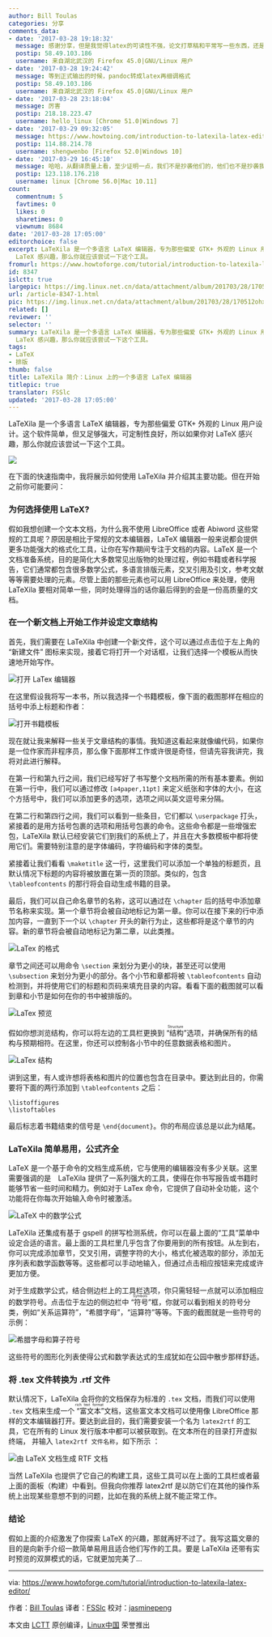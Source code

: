 ```yaml
---
author: Bill Toulas
categories: 分享
comments_data:
- date: '2017-03-28 19:18:32'
  message: 感谢分享，但是我觉得latex的可读性不强，论文打草稿和平常写一些东西，还是markdown+mathjax吧
  postip: 58.49.103.186
  username: 来自湖北武汉的 Firefox 45.0|GNU/Linux 用户
- date: '2017-03-28 19:24:42'
  message: 等到正式输出的时候，pandoc转成latex再细调格式
  postip: 58.49.103.186
  username: 来自湖北武汉的 Firefox 45.0|GNU/Linux 用户
- date: '2017-03-28 23:18:04'
  message: 厉害
  postip: 218.18.223.47
  username: hello_linux [Chrome 51.0|Windows 7]
- date: '2017-03-29 09:32:05'
  message: https://www.howtoing.com/introduction-to-latexila-latex-editor/ 已经翻译了这篇文章了
  postip: 114.88.214.78
  username: shengwenbo [Firefox 52.0|Windows 10]
- date: '2017-03-29 16:45:10'
  message: 哈哈，从翻译质量上看，至少证明一点，我们不是抄袭他们的，他们也不是抄袭我们的。
  postip: 123.118.176.218
  username: linux [Chrome 56.0|Mac 10.11]
count:
  commentnum: 5
  favtimes: 0
  likes: 0
  sharetimes: 0
  viewnum: 8684
date: '2017-03-28 17:05:00'
editorchoice: false
excerpt: LaTeXila 是一个多语言 LaTeX 编辑器，专为那些偏爱 GTK+ 外观的 Linux 用户设计。这个软件简单，但又足够强大，可定制性良好，所以如果你对
  LaTeX 感兴趣，那么你就应该尝试一下这个工具。
fromurl: https://www.howtoforge.com/tutorial/introduction-to-latexila-latex-editor/
id: 8347
islctt: true
largepic: https://img.linux.net.cn/data/attachment/album/201703/28/170512ohx88xsy9b9x9d8r.jpg
url: /article-8347-1.html
pic: https://img.linux.net.cn/data/attachment/album/201703/28/170512ohx88xsy9b9x9d8r.jpg.thumb.jpg
related: []
reviewer: ''
selector: ''
summary: LaTeXila 是一个多语言 LaTeX 编辑器，专为那些偏爱 GTK+ 外观的 Linux 用户设计。这个软件简单，但又足够强大，可定制性良好，所以如果你对
  LaTeX 感兴趣，那么你就应该尝试一下这个工具。
tags:
- LaTeX
- 排版
thumb: false
title: LaTeXila 简介：Linux 上的一个多语言 LaTeX 编辑器
titlepic: true
translator: FSSlc
updated: '2017-03-28 17:05:00'
---
```


LaTeXila 是一个多语言 LaTeX 编辑器，专为那些偏爱 GTK+ 外观的 Linux 用户设计。这个软件简单，但又足够强大，可定制性良好，所以如果你对 LaTeX 感兴趣，那么你就应该尝试一下这个工具。


![](/data/attachment/album/201703/28/170512ohx88xsy9b9x9d8r.jpg)


在下面的快速指南中，我将展示如何使用 LaTeXila 并介绍其主要功能。但在开始之前你可能要问：


### 为何选择使用 LaTeX?


假如我想创建一个文本文档，为什么我不使用 LibreOffice 或者 Abiword 这些常规的工具呢？原因是相比于常规的文本编辑器，LaTeX 编辑器一般来说都会提供更多功能强大的格式化工具，让你在写作期间专注于文档的内容。LaTeX 是一个文档准备系统，目的是简化大多数常见出版物的处理过程，例如书籍或者科学报告，它们通常都包含很多数学公式，多语言排版元素，交叉引用及引文，参考文献等等需要处理的元素。尽管上面的那些元素也可以用 LibreOffice 来处理，使用 LaTeXila 要相对简单一些，同时处理得当的话你最后得到的会是一份高质量的文档。


### 在一个新文档上开始工作并设定文章结构


首先，我们需要在 LaTeXila 中创建一个新文件，这个可以通过点击位于左上角的 “新建文件” 图标来实现，接着它将打开一个对话框，让我们选择一个模板从而快速地开始写作。


![打开 LaTex 编辑器](/data/attachment/album/201703/28/170524gcxlati1zf6dlgnp.png)


在这里假设我将写一本书，所以我选择一个书籍模板，像下面的截图那样在相应的括号中添上标题和作者：


![打开书籍模板](/data/attachment/album/201703/28/170528gfftif2tzu9l02gr.png)


现在就让我来解释一些关于文章结构的事情。我知道这看起来就像编代码，如果你是一位作家而非程序员，那么像下面那样工作或许很是奇怪，但请先容我讲完，我将对此进行解释。


在第一行和第九行之间，我们已经写好了书写整个文档所需的所有基本要素。例如在第一行中，我们可以通过修改 `[a4paper,11pt]` 来定义纸张和字体的大小，在这个方括号中，我们可以添加更多的选项，选项之间以英文逗号来分隔。


在第二行和第四行之间，我们可以看到一些条目，它们都以 `\userpackage` 打头，紧接着的是用方括号包裹的选项和用括号包裹的命令。这些命令都是一些增强宏包，LaTeXila 默认已经安装它们到我们的系统上了，并且在大多数模板中都将使用它们。需要特别注意的是字体编码，字符编码和字体的类型。


紧接着让我们看看 `\maketitle` 这一行，这里我们可以添加一个单独的标题页，且默认情况下标题的内容将被放置在第一页的顶部。类似的，包含 `\tableofcontents` 的那行将会自动生成书籍的目录。


最后，我们可以自己命名章节的名称，这可以通过在 `\chapter` 后的括号中添加章节名称来实现。第一个章节将会被自动地标记为第一章。你可以在接下来的行中添加内容，一直到下一个以 `\chapter` 开头的新行为止，这些都将是这个章节的内容。新的章节将会被自动地标记为第二章，以此类推。


![LaTex 的格式](/data/attachment/album/201703/28/170532yddodoynvdb0ci5i.png)


章节之间还可以用命令 `\section` 来划分为更小的块，甚至还可以使用 `\subsection` 来划分为更小的部分。各个小节和章都将被 `\tableofcontents` 自动检测到，并将使用它们的标题和页码来填充目录的内容。看看下面的截图就可以看到章和小节是如何在你的书中被排版的。


![LaTex 预览](/data/attachment/album/201703/28/170539ug2e79lkevassajf.png)


假如你想浏览结构，你可以将左边的工具栏更换到<ruby> “结构” <rt>  Structure </rt></ruby>选项，并确保所有的结构与预期相符。在这里，你还可以控制各小节中的任意数据表格和图片。


![LaTex 结构](/data/attachment/album/201703/28/170552jccx2cv29d4m9bct.png)


讲到这里，有人或许想将表格和图片的位置也包含在目录中。要达到此目的，你需要将下面的两行添加到 `\tableofcontents` 之后：



```
\listoffigures
\listoftables

```

最后标志着书籍结束的信号是 `\end{document}`。你的布局应该总是以此为结尾。


### LaTeXila 简单易用，公式齐全


LaTeX 是一个基于命令的文档生成系统，它与使用的编辑器没有多少关联。这里需要强调的是　LaTeXila 提供了一系列强大的工具，使得在你书写报告或书籍时能够节省一些时间和精力。例如对于 LaTex 命令，它提供了自动补全功能，这个功能将在你每次开始输入命令时被激活。


![LaTeX 中的数学公式](/data/attachment/album/201703/28/170555gjd9zv5xnxnl5p5v.png)


LaTeXila 还集成有基于 gspell 的拼写检测系统，你可以在最上面的“工具”菜单中设定合适的语言。最上面的工具栏里几乎包含了你要用到的所有按钮。从左到右，你可以完成添加章节，交叉引用，调整字符的大小，格式化被选取的部分，添加无序列表和数学函数等等。这些都可以手动地输入，但通过点击相应按钮来完成或许更加方便。


对于生成数学公式，结合侧边栏上的工具栏选项，你只需轻轻一点就可以添加相应的数学符号。点击位于左边的侧边栏中<ruby> “符号” <rt>  Symbols </rt></ruby>框，你就可以看到相关的符号分类，例如“关系运算符”，“希腊字母”，“运算符”等等。下面的截图就是一些符号的示例：


![希腊字母和算子符号](/data/attachment/album/201703/28/170602oo888e37yxz8s88j.png)


这些符号的图形化列表使得公式和数学表达式的生成犹如在公园中散步那样舒适。


### 将 .tex 文件转换为 .rtf 文件


默认情况下，LaTeXila 会将你的文档保存为标准的 `.tex` 文档，而我们可以使用 `.tex` 文档来生成一个<ruby> “富文本” <rt>  rich text format </rt></ruby>文档，这些富文本文档可以使用像 LibreOffice 那样的文本编辑器打开。要达到此目的，我们需要安装一个名为 `latex2rtf` 的工具，它在所有的 Linux 发行版本中都可以被获取到。在文本所在的目录打开虚拟终端， 并输入 `latex2rtf 文件名称`，如下所示 ：


![由 LaTeX 文档生成 RTF 文档](/data/attachment/album/201703/28/170606v03onpom3mmb3iol.png)


当然 LaTeXila 也提供了它自己的构建工具，这些工具可以在上面的工具栏或者最上面的面板（构建）中看到。但我向你推荐 latex2rtf 是以防它们在其他的操作系统上出现某些意想不到的问题，比如在我的系统上就不能正常工作。


### 结论


假如上面的介绍激发了你探索 LaTeX 的兴趣，那就再好不过了。我写这篇文章的目的是向新手介绍一款简单易用且适合他们写作的工具。要是 LaTeXila 还带有实时预览的双屏模式的话，它就更加完美了...




---


via: <https://www.howtoforge.com/tutorial/introduction-to-latexila-latex-editor/>


作者：[Bill Toulas](https://www.howtoforge.com/tutorial/introduction-to-latexila-latex-editor/) 译者：[FSSlc](https://github.com/FSSlc) 校对：[jasminepeng](https://github.com/jasminepeng)


本文由 [LCTT](https://github.com/LCTT/TranslateProject) 原创编译，[Linux中国](https://linux.cn/) 荣誉推出